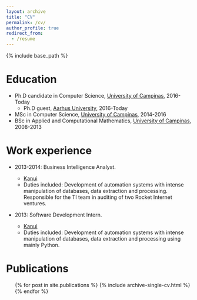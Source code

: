 ```yaml
---
layout: archive
title: "CV"
permalink: /cv/
author_profile: true
redirect_from:
  - /resume
---
```


{% include base_path %}

Education
======
* Ph.D candidate in Computer Science, [University of Campinas](https://www.ic.unicamp.br/), 2016-Today
  * Ph.D guest, [Aarhus University](https://eng.au.dk/), 2016-Today
* MSc in Computer Science, [University of Campinas](https://www.ic.unicamp.br/), 2014-2016
* BSc in Applied and Computational Mathematics, [University of Campinas](https://www.ime.unicamp.br/), 2008-2013

Work experience
======  
* 2013-2014: Business Intelligence Analyst.
  * [Kanui](https://www.kanui.com.br)
  * Duties included: Development of automation systems with intense manipulation of databases, data
extraction and processing. Responsible for the TI team in auditing of two Rocket
Internet ventures.
  
* 2013: Software Development Intern.
  * [Kanui](https://www.kanui.com.br)
  * Duties included: Development of automation systems with intense manipulation of databases, data
extraction and processing using mainly Python.
  
Publications
======
  <ul>{% for post in site.publications %}
    {% include archive-single-cv.html %}
  {% endfor %}</ul>
  
<!-- Talks
======
  <ul>{% for post in site.talks %}
    {% include archive-single-talk-cv.html %}
  {% endfor %}</ul>
  
Teaching
======
  <ul>{% for post in site.teaching %}
    {% include archive-single-cv.html %}
  {% endfor %}</ul> -->